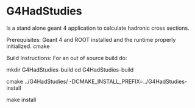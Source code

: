 # G4HadStudies
Is a stand alone geant 4 application to calculate hadronic cross sections. 

Prerequisites: Geant 4 and ROOT installed and the runtime properly initialized.  cmake 

Build Instructions:
For an out of source build do:

mkdir G4HadStudies-build
cd G4HadStudies-build

cmake ../G4HadStudies/ -DCMAKE_INSTALL_PREFIX=../G4HadStudies-install

make install


